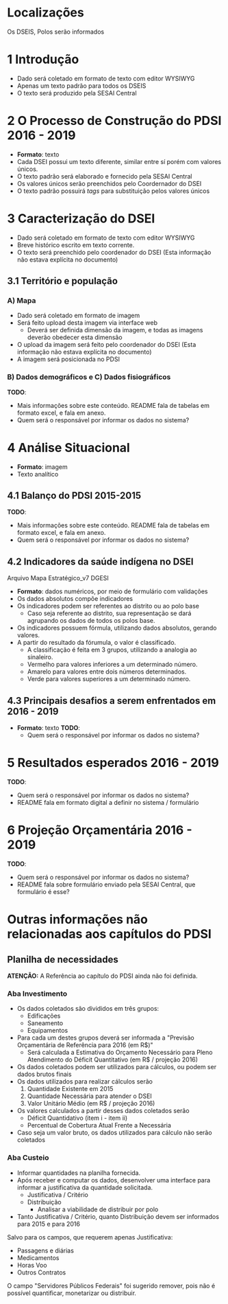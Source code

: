# Localizações

Os DSEIS, Polos serão informados

# 1 Introdução

* Dado será coletado em formato de texto com editor WYSIWYG
* Apenas um texto padrão para todos os DSEIS
* O texto será produzido pela SESAI Central

# 2 O Processo de Construção do PDSI 2016 - 2019

* **Formato**: texto
* Cada DSEI possui um texto diferente, similar entre sí porém com valores únicos.
* O texto padrão será elaborado e fornecido pela SESAI Central
* Os valores únicos serão preenchidos pelo Coordernador do DSEI
* O texto padrão possuirá *tags* para substituição pelos valores únicos

# 3 Caracterização do DSEI

* Dado será coletado em formato de texto com editor WYSIWYG
* Breve histórico escrito em texto corrente.
* O texto será preenchido pelo coordenador do DSEI (Esta informação não estava explícita no documento)

## 3.1 Território e população

### A) Mapa

* Dado será coletado em formato de imagem
* Será feito upload desta imagem via interface web
  * Deverá ser definida dimensão da imagem, e todas as imagens deverão obedecer esta dimensão
* O upload da imagem será feito pelo coordenador do DSEI (Esta informação não estava explícita no documento)
* A imagem será posicionada no PDSI

### B) Dados demográficos e C) Dados fisiográficos

**TODO**:
  * Mais informações sobre este conteúdo. README fala de tabelas em formato excel, e fala em anexo.
  * Quem será o responsável por informar os dados no sistema?

# 4 Análise Situacional

* **Formato**: imagem
* Texto analítico

## 4.1 Balanço do PDSI 2015-2015

**TODO**:
  * Mais informações sobre este conteúdo. README fala de tabelas em formato excel, e fala em anexo.
  * Quem será o responsável por informar os dados no sistema?

## 4.2 Indicadores da saúde indígena no DSEI

Arquivo Mapa Estratégico\_v7 DGESI

* **Formato**: dados numéricos, por meio de formulário com validações
* Os dados absolutos compõe indicadores
* Os indicadores podem ser referentes ao distrito ou ao polo base
  * Caso seja referente ao distrito, sua representação se dará agrupando os dados de todos os polos base.
* Os indicadores possuem fórmula, utilizando dados absolutos, gerando valores.
* A partir do resultado da fórumula, o valor é classificado.
  * A classificação é feita em 3 grupos, utilizando a analogia ao sinaleiro.
  * Vermelho para valores inferiores a um determinado número.
  * Amarelo para valores entre dois números determinados.
  * Verde para valores superiores a um determinado número.

## 4.3 Principais desafios a serem enfrentados em 2016 - 2019

* **Formato**: texto
**TODO**:
  * Quem será o responsável por informar os dados no sistema?

# 5 Resultados esperados 2016 - 2019

**TODO**:
  * Quem será o responsável por informar os dados no sistema?
  * README fala em formato digital a definir no sistema / formulário

# 6 Projeção Orçamentária 2016 - 2019
**TODO**:
  * Quem será o responsável por informar os dados no sistema?
  * README fala sobre formulário enviado pela SESAI Central, que formulário é esse?

# Outras informações não relacionadas aos capítulos do PDSI

## Planilha de necessidades

**ATENÇÃO:** A Referência ao capítulo do PDSI ainda não foi definida.

### Aba Investimento

* Os dados coletados são divididos em três grupos:
  * Edificações
  * Saneamento
  * Equipamentos
* Para cada um destes grupos deverá ser informada a "Previsão Orçamentária de Referência para 2016 (em R$)"
  * Será calculada a Estimativa do Orçamento Necessário para Pleno Atendimento do Déficit Quantitativo (em R$ / projeção 2016)
* Os dados coletados podem ser utilizados para cálculos, ou podem ser dados brutos finais
* Os dados utilizados para realizar cálculos serão
  1. Quantidade Existente em 2015
  2. Quantidade Necessária para atender o DSEI
  3. Valor Unitário Médio (em R$ / projeção 2016)
* Os valores calculados a partir desses dados coletados serão
  * Déficit Quantidativo (item i - item ii)
  * Percentual de Cobertura Atual Frente a Necessária
* Caso seja um valor bruto, os dados utilizados para cálculo não serão coletados

### Aba Custeio

* Informar quantidades na planilha fornecida.
* Após receber e computar os dados, desenvolver uma interface para informar a justificativa da quantidade solicitada.
  * Justificativa / Critério
  * Distribuição
    * Analisar a viabilidade de distribuir por polo
* Tanto Justificativa / Critério, quanto Distribuição devem ser informados para 2015 e para 2016

Salvo para os campos, que requerem apenas Justificativa:
  * Passagens e diárias
  * Medicamentos
  * Horas Voo
  * Outros Contratos

O campo "Servidores Públicos Federais" foi sugerido remover, pois não é possível quantificar, monetarizar ou distribuir.
